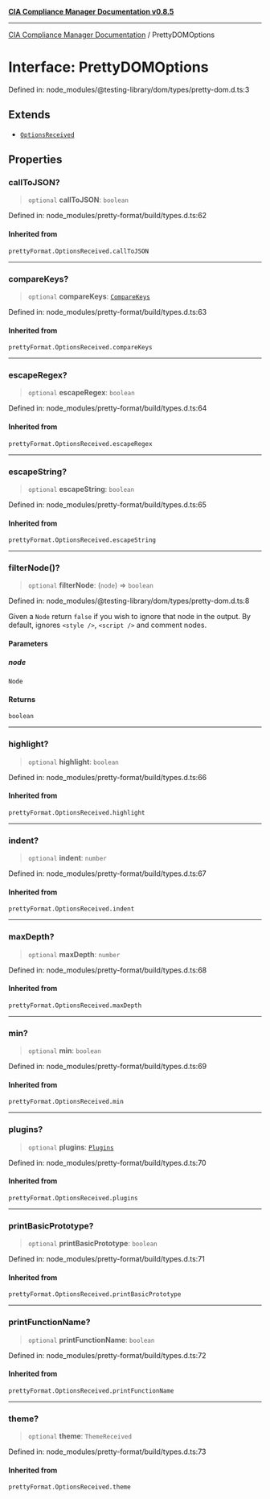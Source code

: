 [**CIA Compliance Manager Documentation v0.8.5**](../README.md)

***

[CIA Compliance Manager Documentation](../globals.md) / PrettyDOMOptions

# Interface: PrettyDOMOptions

Defined in: node\_modules/@testing-library/dom/types/pretty-dom.d.ts:3

## Extends

- [`OptionsReceived`](../namespaces/prettyFormat/type-aliases/OptionsReceived.md)

## Properties

### callToJSON?

> `optional` **callToJSON**: `boolean`

Defined in: node\_modules/pretty-format/build/types.d.ts:62

#### Inherited from

`prettyFormat.OptionsReceived.callToJSON`

***

### compareKeys?

> `optional` **compareKeys**: [`CompareKeys`](../namespaces/prettyFormat/type-aliases/CompareKeys.md)

Defined in: node\_modules/pretty-format/build/types.d.ts:63

#### Inherited from

`prettyFormat.OptionsReceived.compareKeys`

***

### escapeRegex?

> `optional` **escapeRegex**: `boolean`

Defined in: node\_modules/pretty-format/build/types.d.ts:64

#### Inherited from

`prettyFormat.OptionsReceived.escapeRegex`

***

### escapeString?

> `optional` **escapeString**: `boolean`

Defined in: node\_modules/pretty-format/build/types.d.ts:65

#### Inherited from

`prettyFormat.OptionsReceived.escapeString`

***

### filterNode()?

> `optional` **filterNode**: (`node`) => `boolean`

Defined in: node\_modules/@testing-library/dom/types/pretty-dom.d.ts:8

Given a `Node` return `false` if you wish to ignore that node in the output.
By default, ignores `<style />`, `<script />` and comment nodes.

#### Parameters

##### node

`Node`

#### Returns

`boolean`

***

### highlight?

> `optional` **highlight**: `boolean`

Defined in: node\_modules/pretty-format/build/types.d.ts:66

#### Inherited from

`prettyFormat.OptionsReceived.highlight`

***

### indent?

> `optional` **indent**: `number`

Defined in: node\_modules/pretty-format/build/types.d.ts:67

#### Inherited from

`prettyFormat.OptionsReceived.indent`

***

### maxDepth?

> `optional` **maxDepth**: `number`

Defined in: node\_modules/pretty-format/build/types.d.ts:68

#### Inherited from

`prettyFormat.OptionsReceived.maxDepth`

***

### min?

> `optional` **min**: `boolean`

Defined in: node\_modules/pretty-format/build/types.d.ts:69

#### Inherited from

`prettyFormat.OptionsReceived.min`

***

### plugins?

> `optional` **plugins**: [`Plugins`](../namespaces/prettyFormat/type-aliases/Plugins.md)

Defined in: node\_modules/pretty-format/build/types.d.ts:70

#### Inherited from

`prettyFormat.OptionsReceived.plugins`

***

### printBasicPrototype?

> `optional` **printBasicPrototype**: `boolean`

Defined in: node\_modules/pretty-format/build/types.d.ts:71

#### Inherited from

`prettyFormat.OptionsReceived.printBasicPrototype`

***

### printFunctionName?

> `optional` **printFunctionName**: `boolean`

Defined in: node\_modules/pretty-format/build/types.d.ts:72

#### Inherited from

`prettyFormat.OptionsReceived.printFunctionName`

***

### theme?

> `optional` **theme**: `ThemeReceived`

Defined in: node\_modules/pretty-format/build/types.d.ts:73

#### Inherited from

`prettyFormat.OptionsReceived.theme`
